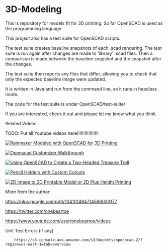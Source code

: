 # 3D-Modeling
This is repository for models fit for 3D printing.  So far OpenSCAD is used as the programming language.

This project also has a test suite for OpenSCAD scripts.   

The test suite creates baseline snapshots of each .scad rendering.  The test suite is run again after changes are made to 'library' .scad files.  Then a comparison is made between the baseline snapshot and the snapshot after the changes.

The test suite then reports any files that differ, allowing you to check that only the expected baseline image were updated.

It is written in Java and run from the command line, so it runs in headless mode.

The code for the test suite is under OpenSCAD/test-suite/

If you are interested, check it out and please let me know what you think.

Related Videos:

TODO: Put all Youtube videos here!!!!!!!!!!!!!!!!!

[![Rainmaker Modeled with OpenSCAD for 3D Printing
](http://img.youtube.com/vi/7ZyBxSCw1Ac/0.jpg)](https://www.youtube.com/watch?v=7ZyBxSCw1Ac "Rainmaker Modeled with OpenSCAD for 3D Printing
")

[![Openscad Customizer Walkthrough
](http://img.youtube.com/vi/knKgMEod11U/0.jpg)](https://www.youtube.com/watch?v=knKgMEod11U "Openscad Customizer Walkthrough
")

[![Using OpenSCAD to Create a Two-Headed Treasure Troll](http://img.youtube.com/vi/6pzjzNgwGio/0.jpg)](https://www.youtube.com/watch?v=6pzjzNgwGio "Using OpenSCAD to Create a Two-Headed Treasure Troll")

[![Pencil Holders with Custom Cutouts ](http://img.youtube.com/vi/C8QypaAymFg/0.jpg)](https://www.youtube.com/watch?v=C8QypaAymFg "Pencil Holders with Custom Cutouts ")

[![2D Image to 3D Printable Model or 2D Plus Height Printing](http://img.youtube.com/vi/iMQLZ3bVWxg/0.jpg)](https://www.youtube.com/watch?v=iMQLZ3bVWxg "2D Image to 3D Printable Model or 2D Plus Height Printing")

More from the author:

https://plus.google.com/u/0/104101484714566033177

https://twitter.com/onebeartoe

https://www.youtube.com/user/onebeartoe/videos


Unit Test Errors (if any)

        https://s3.console.aws.amazon.com/s3/buckets/openscad-2/?region=us-east-1&tab=overview
